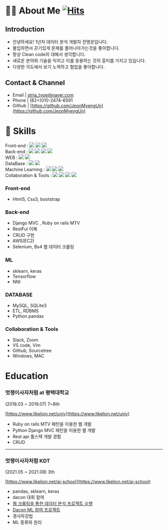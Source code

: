 # 🧑‍💻 About Me [![Hits](https://hits.seeyoufarm.com/api/count/incr/badge.svg?url=https%3A%2F%2Fgithub.com%2FJeonMyengUn&count_bg=%2379C83D&title_bg=%23555555&icon=&icon_color=%23E7E7E7&title=Visitor&edge_flat=false)](https://hits.seeyoufarm.com)

## Introduction

- 안녕하세요! 1년차 데이터 분석 개발자 전명운입니다.
- 몰입하면서 끈기있게 문제를 풀어나아가는것을 좋아합니다.
- 항상 Clean code의 대해서 생각합니다.
- 새로운 분야와 기술을 익히고 이를 응용하는 것의 흥미를 가지고 있습니다.
- 다양한 각도에서 보기 노력하고 협업을 좋아합니다.

## Contact & Channel

- Email | [stria_type@naver.com](mailto:stria_type@naver.com)
- Phone | (82+)010-2474-6591
- Github |  [https://github.com/JeonMyengUn](https://github.com/JeonMyengUn)


# 🔨 Skills

<!DOCTYPE html>
<html lang="en">
<head>
    <meta charset="UTF-8">
    <meta http-equiv="X-UA-Compatible" content="IE=edge">
    <meta name="viewport" content="width=device-width, initial-scale=1.0">
    <link href="https://cdn.jsdelivr.net/npm/bootstrap@5.1.1/dist/css/bootstrap.min.css" rel="stylesheet" integrity="sha384-F3w7mX95PdgyTmZZMECAngseQB83DfGTowi0iMjiWaeVhAn4FJkqJByhZMI3AhiU" crossorigin="anonymous">
</head>
<body>
    <div class="container-fluid", id="skills">
        Front-end : 
        <span><img src="https://img.shields.io/badge/HTML-e34f26?style=flat&logo=html5&logoColor=white"/></span> <!-- HTML -->
        <span><img src="https://img.shields.io/badge/CSS-1572b6?style=flat&logo=css3&logoColor=white"/></span> <!-- CSS -->
        <span><img src="https://img.shields.io/badge/Bootstrap-7952B3?style=flat&logo=Bootstrap&logoColor=white"/></span> <!-- Bootstrap -->
        <br>
        Back-end : 
        <span><img src="https://img.shields.io/badge/Python-Pandas-1572b6?style=flat&logo=pandas&logoColor=white"/></span> <!-- Python-pandas -->
        <span><img src="https://img.shields.io/badge/Python-Numpy-013143?style=flat&logo=numpy&logoColor=white"/></span> <!-- Python-numpy -->
        <span><img src="https://img.shields.io/badge/Selenium-43B02A?style=flat&logo=Selenium&logoColor=white"/></span> <!-- Selenium -->
        <span><img src="https://img.shields.io/badge/BS4-236180?style=flat&logo=Beasutiful Soup&logoColor=white"/></span> <!-- Selenium -->
        <br>
        WEB : 
        <span><img src="https://img.shields.io/badge/Python-Django-092E20?style=flat&logo=Django&logoColor=white"/></span> <!-- Python-Django -->
        <span><img src="https://img.shields.io/badge/Ruby on rails-CC0000?style=flat&logo=Ruby on rails&logoColor=white"/></span> <!-- Ruby on rails -->
        <br>
        DataBase : 
        <span><img src="https://img.shields.io/badge/MySQL-4479A1?style=flat&logo=MySQL&logoColor=white"/></span> <!-- MYSQL -->
        <span><img src="https://img.shields.io/badge/SQLite-003B57?style=flat&logo=SQLite&logoColor=white"/></span> <!-- SQLite -->
        <br>
        Machine Learning : 
        <span><img src="https://img.shields.io/badge/TensorFlow-FF6F00?style=flat&logo=TensorFlow&logoColor=white"/></span> <!-- Tensorflow -->
        <span><img src="https://img.shields.io/badge/keras-D00000?style=flat&logo=Keras&logoColor=white"/></span> <!-- Keras -->
        <span><img src="https://img.shields.io/badge/Sklearn-F7931E?style=flat&logo=scikit-learn&logoColor=white"/></span> <!-- Sklearn -->
        <br>
        Collaboration & Tools :
        <span><img src="https://img.shields.io/badge/GitHub-181717?style=flat&logo=github&logoColor=white"/></span> <!-- Github -->
        <span><img src="https://img.shields.io/badge/Amazon AWS-232F3E?style=flat&logo=AWS&logoColor=white"/></span> <!-- AWS -->
        <span><img src="https://img.shields.io/badge/macOS-000000?style=flat&logo=MacOS&logoColor=white"/></span> <!-- MacOS -->
        <span><img src="https://img.shields.io/badge/Windows-0078D6?style=flat&logo=Windows&logoColor=white"/></span> <!-- Windows -->
    </div>

</body>
</html>

### Front-end

- Html5, Css3, bootstrap

### Back-end

- Django MVC , Ruby on rails MTV
- RestFul 이해
- CRUD 구현
- AWS(EC2)
- Selenium, Bs4 웹 데이터 크롤링

### ML

- sklearn, keras
- Tensorflow
- NNI

### DATABASE

- MySQL, SQLite3
- ETL, RDBMS
- Python pandas

### Collaboration & Tools

- Slack, Zoom
- VS code, Vim
- Github, Sourcetree
- Windows, MAC

# Education

### 멋쟁이사자처럼 at 평택대학교

(2018.03 ~ 2019.07) 7~8th

[https://www.likelion.net/univ](https://www.likelion.net/univ)

- Ruby on rails MTV 패턴을 이용한 웹 개발
- Python Django MVC 패턴을 이용한 웹 개발
- Rest api 풀스택 개발 경험
- CRUD
---
### 멋쟁이사자처럼 KDT

(2021.05 ~ 2021.08) 3th

[https://www.likelion.net/ai-school](https://www.likelion.net/ai-school)

- pandas, sklearn, keras
- dacon 대회 참여
- [웹 크롤링을 통한 데이터 분석 프로젝트 수행](https://github.com/Likelon-Melon-Analysis/Likelion_KDT_Melon_Analysis)
- [Dacon ML 참여 프로젝트](https://github.com/Likelion-ML-Project/ML_Project)
- 경사하강법
- ML 종류와 원리
